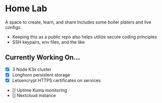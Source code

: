 # Home Lab

A space to create, learn, and share
Includes some boiler platers and live configs.

- Keeping this as a public repo also helps utilize secure coding principles
- SSH keypairs, env files, and the like

## Currently Working On...

- [x] 3 Node K3s cluster 
- [x] Longhorn persistent storage 
- [x] Letsencrypt HTTPS certificates on services 
- [] Uptime Kuma monitoring 
- [] Nextcloud instance 

